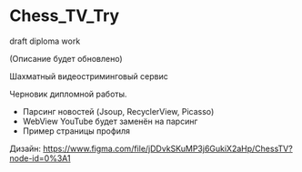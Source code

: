 # Chess_TV_Try
draft diploma work

(Описание будет обновлено)

Шахматный видеостриминговый сервис

Черновик дипломной работы. 
- Парсинг новостей (Jsoup, RecyclerView, Picasso)
- WebView YouTube будет заменён на парсинг
- Пример страницы профиля

Дизайн: https://www.figma.com/file/jDDvkSKuMP3j6GukiX2aHp/ChessTV?node-id=0%3A1
